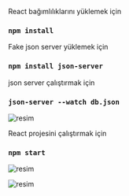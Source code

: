 
React bağımlılıklarını yüklemek için 

### `npm install`



Fake json server yüklemek için 

### `npm install json-server`



json server çalıştırmak için

### `json-server --watch db.json`

![resim](https://user-images.githubusercontent.com/193318/121803601-1dd45400-cc4b-11eb-943d-e687d1706102.png)



React projesini çalıştırmak için 

### `npm start`

![resim](https://user-images.githubusercontent.com/193318/121804906-6b53bf80-cc51-11eb-9ab4-32b7216bf523.png)


![resim](https://user-images.githubusercontent.com/193318/121804914-74dd2780-cc51-11eb-9b32-a5921a76a5cc.png)


